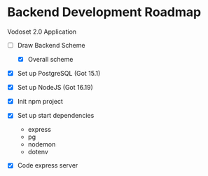 

# Backend Development Roadmap
Vodoset 2.0 Application

- [ ] Draw Backend Scheme
    - [x] Overall scheme

- [x] Set up PostgreSQL (Got 15.1)
- [x] Set up NodeJS (Got 16.19)

- [x] Init npm project
- [x] Set up start dependencies
    - express
    - pg
    - nodemon
    - dotenv

- [x] Code express server



